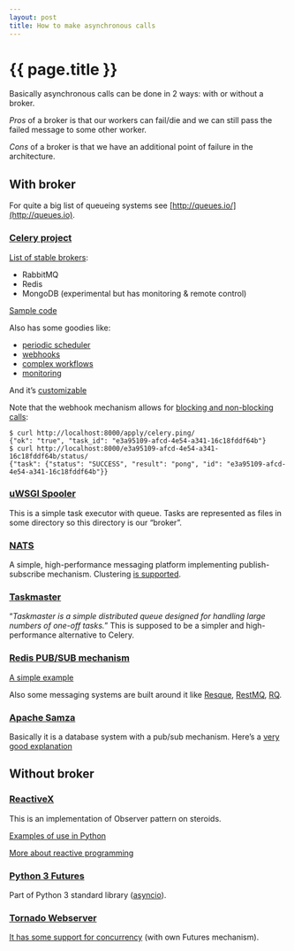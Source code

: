 ```yaml
---
layout: post
title: How to make asynchronous calls
---
```


# {{ page.title }}

Basically asynchronous calls can be done in 2 ways: with or without a broker.

_Pros_ of a broker is that our workers can fail/die and we can still pass the failed message to some other worker.

_Cons_ of a broker is that we have an additional point of failure in the architecture.

## With broker

For quite a big list of queueing systems see [http://queues.io/](http://queues.io).

### [Celery project](http://www.celeryproject.org)

[List of stable brokers](http://docs.celeryproject.org/en/latest/getting-started/brokers/index.html):

* RabbitMQ
* Redis
* MongoDB (experimental but has monitoring & remote control)

[Sample code](http://docs.celeryproject.org/en/latest/userguide/tasks.html#basics)

Also has some goodies like:

* [periodic scheduler](http://celery.readthedocs.org/en/latest/userguide/periodic-tasks.html)
* [webhooks](http://celery.readthedocs.org/en/latest/userguide/remote-tasks.html)
* [complex workflows](http://celery.readthedocs.org/en/latest/userguide/canvas.html)
* [monitoring](http://celery.readthedocs.org/en/latest/userguide/monitoring.html)

And it’s [customizable](http://celery.readthedocs.org/en/latest/userguide/extending.html)

Note that the webhook mechanism allows for [blocking and non-blocking calls](https://github.com/celery/celery/tree/master/examples/celery_http_gateway/):

```
$ curl http://localhost:8000/apply/celery.ping/
{"ok": "true", "task_id": "e3a95109-afcd-4e54-a341-16c18fddf64b"}
$ curl http://localhost:8000/e3a95109-afcd-4e54-a341-16c18fddf64b/status/
{"task": {"status": "SUCCESS", "result": "pong", "id": "e3a95109-afcd-4e54-a341-16c18fddf64b"}}
```

### [uWSGI Spooler](https://uwsgi-docs.readthedocs.org/en/latest/Spooler.html)

This is a simple task executor with queue. Tasks are represented as files in some directory so this directory is our “broker”.


### [NATS](http://nats.io)

A simple, high-performance messaging platform implementing publish-subscribe mechanism.
Clustering [is supported](http://nats.io/docs/#gnatsd_configuration).

### [Taskmaster](https://github.com/dcramer/taskmaster)

“_Taskmaster is a simple distributed queue designed for handling large numbers of one-off tasks._”
This is supposed to be a simpler and high-performance alternative to Celery.

### [Redis PUB/SUB mechanism](http://redis.io/topics/pubsub)

[A simple example](https://gist.github.com/jobliz/2596594)

Also some messaging systems are built around it like [Resque](http://resquework.org/),
[RestMQ](http://restmq.com/), [RQ](http://python-rq.org/).

### [Apache Samza](http://samza.apache.org/)

Basically it is a database system with a pub/sub mechanism.
Here’s a [very good explanation](http://blog.confluent.io/2015/03/04/turning-the-database-inside-out-with-apache-samza/)


## Without broker

### [ReactiveX](http://reactivex.io/)

This is an implementation of Observer pattern on steroids.

[Examples of use in Python](https://github.com/ReactiveX/RxPY/tree/master/examples)

[More about reactive programming](https://gist.github.com/staltz/868e7e9bc2a7b8c1f754)

### [Python 3 Futures](https://docs.python.org/3/library/concurrent.futures.html)

Part of Python 3 standard library ([asyncio](https://docs.python.org/3/library/asyncio.html)).


### [Tornado Webserver](http://www.tornadoweb.org)

[It has some support for concurrency](http://www.tornadoweb.org/en/stable/coroutine.html) (with own Futures mechanism).

